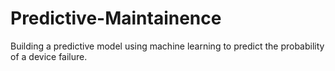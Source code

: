 # Predictive-Maintainence
 Building a predictive model using machine learning to predict the probability of a device failure.
